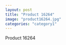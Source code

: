 ```yaml
---
layout: post
title: "Product 16264"
image: "product16264.jpg"
categories: "category1"
---
```

Product 16264
